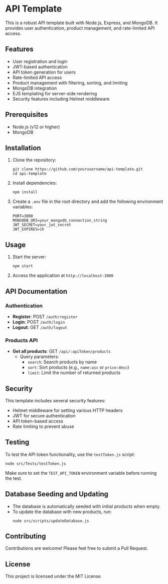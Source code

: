 # API Template

This is a robust API template built with Node.js, Express, and MongoDB. It provides user authentication, product management, and rate-limited API access.

## Features

- User registration and login
- JWT-based authentication
- API token generation for users
- Rate-limited API access
- Product management with filtering, sorting, and limiting
- MongoDB integration
- EJS templating for server-side rendering
- Security features including Helmet middleware

## Prerequisites

- Node.js (v12 or higher)
- MongoDB

## Installation

1. Clone the repository:
   ```
   git clone https://github.com/yourusername/api-template.git
   cd api-template
   ```

2. Install dependencies:
   ```
   npm install
   ```

3. Create a `.env` file in the root directory and add the following environment variables:
   ```
   PORT=3000
   MONGODB_URI=your_mongodb_connection_string
   JWT_SECRET=your_jwt_secret
   JWT_EXPIRES=1h
   ```

## Usage

1. Start the server:
   ```
   npm start
   ```

2. Access the application at `http://localhost:3000`

## API Documentation

### Authentication

- **Register**: POST `/auth/register`
- **Login**: POST `/auth/login`
- **Logout**: GET `/auth/logout`

### Products API

- **Get all products**: GET `/api/:apiToken/products`
  - Query parameters:
    - `search`: Search products by name
    - `sort`: Sort products (e.g., `name:asc` or `price:desc`)
    - `limit`: Limit the number of returned products


## Security

This template includes several security features:

- Helmet middleware for setting various HTTP headers
- JWT for secure authentication
- API token-based access
- Rate limiting to prevent abuse

## Testing

To test the API token functionality, use the `testToken.js` script:
```
node src/Tests/testToken.js
```

Make sure to set the `TEST_API_TOKEN` environment variable before running the test.

## Database Seeding and Updating

- The database is automatically seeded with initial products when empty.
- To update the database with new products, run:
  ```
  node src/scripts/updateDatabase.js
  ```

## Contributing

Contributions are welcome! Please feel free to submit a Pull Request.

## License

This project is licensed under the MIT License.

